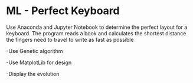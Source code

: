 # ML - Perfect Keyboard
Use Anaconda and Jupyter Notebook to determine the perfect layout for a keyboard. The program reads a book and calculates the shortest distance the fingers need to travel to write as fast as possible

-Use Genetic algorithm

-Use MatplotLib for design

-Display the evolution
